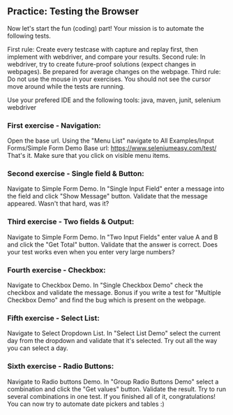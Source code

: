 ## Practice: Testing the Browser
Now let's start the fun (coding) part! Your mission is to automate the following tests.

First rule: Create every testcase with capture and replay first, then implement with webdriver, and compare your results. Second rule: In webdriver, try to create future-proof solutions (expect changes in webpages). Be prepared for average changes on the webpage. Third rule: Do not use the mouse in your exercises. You should not see the cursor move around while the tests are running.

Use your prefered IDE and the following tools: java, maven, junit, selenium webdriver

### First exercise - Navigation:

Open the base url. Using the "Menu List" navigate to All Examples/Input Forms/Simple Form Demo
Base url: https://www.seleniumeasy.com/test/
That's it.
Make sure that you click on visible menu items.

### Second exercise - Single field & Button:

Navigate to Simple Form Demo. In "Single Input Field" enter a message into the field and click "Show Message" button. Validate that the message appeared.
Wasn't that hard, was it?

### Third exercise - Two fields & Output:

Navigate to Simple Form Demo. In "Two Input Fields" enter value A and B and click the "Get Total" button. Validate that the answer is correct.
Does your test works even when you enter very large numbers?

### Fourth exercise - Checkbox:

Navigate to Checkbox Demo. In "Single Checkbox Demo" check the checkbox and validate the message.
Bonus if you write a test for "Multiple Checkbox Demo" and find the bug which is present on the webpage.

### Fifth exercise - Select List:

Navigate to Select Dropdown List. In "Select List Demo" select the current day from the dropdown and validate that it's selected.
Try out all the way you can select a day.

### Sixth exercise - Radio Buttons:

Navigate to Radio buttons Demo. In "Group Radio Buttons Demo" select a combination and click the "Get values" button. Validate the result.
Try to run several combinations in one test.
If you finished all of it, congratulations! You can now try to automate date pickers and tables :)